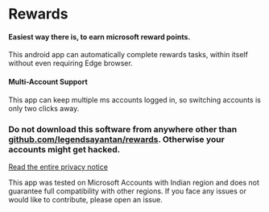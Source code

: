 # Rewards

#### Easiest way there is, to earn microsoft reward points. 

This android app can automatically complete rewards tasks, within itself without even requiring Edge browser. 

#### Multi-Account Support

This app can keep multiple ms accounts logged in, so switching accounts is only two clicks away.

### **Do not download this software from anywhere other than [github.com/legendsayantan/rewards](https://github.com/legendsayantan/MsRewards/releases/latest). Otherwise your accounts might get hacked.**
[Read the entire privacy notice](https://github.com/legendsayantan/MsRewards/blob/master/PRIVACY.md)

This app was tested on Microsoft Accounts with Indian region and does not guarantee full compatibility with other regions. If you face any issues or would like to contribute, please open an issue.
